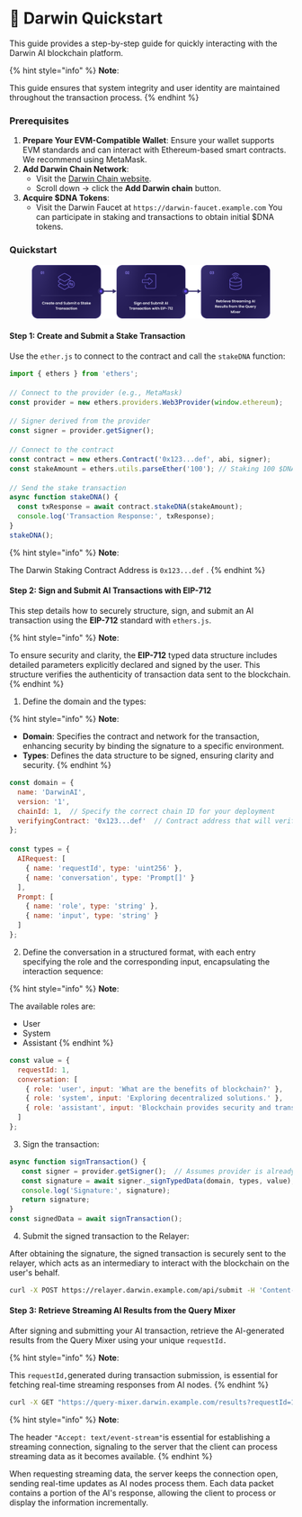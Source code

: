 # 🏇 Darwin Quickstart

This guide provides a step-by-step guide for quickly interacting with the Darwin AI blockchain platform.&#x20;

{% hint style="info" %}
**Note**:

This guide ensures that system integrity and user identity are maintained throughout the transaction process.
{% endhint %}

### **Prerequisites**

1. **Prepare Your EVM-Compatible Wallet**: Ensure your wallet supports EVM standards and can interact with Ethereum-based smart contracts. We recommend using MetaMask.
2. **Add Darwin Chain Network**:
   * Visit the [Darwin Chain website](https://explorer.darwinchain.ai/).
   * Scroll down -> click the **Add Darwin chain** button.
3. **Acquire $DNA Tokens**:
   * Visit the Darwin Faucet at `https://darwin-faucet.example.com` You can participate in staking and transactions to obtain initial $DNA tokens.

### Quickstart

<figure><img src="../.gitbook/assets/Asset 9@300x (6).png" alt=""><figcaption></figcaption></figure>

#### Step 1: Create and Submit a Stake Transaction

Use the `ether.js` to connect to the contract and call the `stakeDNA` function:

```javascript
import { ethers } from 'ethers';

// Connect to the provider (e.g., MetaMask)
const provider = new ethers.providers.Web3Provider(window.ethereum);

// Signer derived from the provider
const signer = provider.getSigner();

// Connect to the contract
const contract = new ethers.Contract('0x123...def', abi, signer);
const stakeAmount = ethers.utils.parseEther('100'); // Staking 100 $DNA

// Send the stake transaction
async function stakeDNA() {
  const txResponse = await contract.stakeDNA(stakeAmount);
  console.log('Transaction Response:', txResponse);
}
stakeDNA();
```

{% hint style="info" %}
**Note**:

The Darwin Staking Contract Address is `0x123...def` .&#x20;
{% endhint %}

#### Step 2: Sign and Submit AI Transactions with EIP-712

This step details how to securely structure, sign, and submit an AI transaction using the **EIP-712** standard with `ethers.js`.

{% hint style="info" %}
**Note**:

To ensure security and clarity, the **EIP-712** typed data structure includes detailed parameters explicitly declared and signed by the user. This structure verifies the authenticity of transaction data sent to the blockchain.
{% endhint %}

1. Define the domain and the types:

{% hint style="info" %}
**Note**:

* **Domain**: Specifies the contract and network for the transaction, enhancing security by binding the signature to a specific environment.
* **Types**: Defines the data structure to be signed, ensuring clarity and security.
{% endhint %}

```javascript
const domain = {
  name: 'DarwinAI',
  version: '1',
  chainId: 1,  // Specify the correct chain ID for your deployment
  verifyingContract: '0x123...def'  // Contract address that will verify the signature
};

const types = {
  AIRequest: [
    { name: 'requestId', type: 'uint256' },
    { name: 'conversation', type: 'Prompt[]' }
  ],
  Prompt: [
    { name: 'role', type: 'string' },
    { name: 'input', type: 'string' }
  ]
};
```

2. Define the conversation in a structured format, with each entry specifying the role and the corresponding input, encapsulating the interaction sequence:

{% hint style="info" %}
**Note**:

The available roles are:

* User
* System
* Assistant
{% endhint %}

```javascript
const value = {
  requestId: 1,
  conversation: [
    { role: 'user', input: 'What are the benefits of blockchain?' },
    { role: 'system', input: 'Exploring decentralized solutions.' },
    { role: 'assistant', input: 'Blockchain provides security and transparency.' }
  ]
};
```

3. Sign the transaction:

```javascript
async function signTransaction() {
   const signer = provider.getSigner();  // Assumes provider is already set up
   const signature = await signer._signTypedData(domain, types, value);
   console.log('Signature:', signature);
   return signature;
}
const signedData = await signTransaction();
```

4. Submit the signed transaction to the Relayer:

After obtaining the signature, the signed transaction is securely sent to the relayer, which acts as an intermediary to interact with the blockchain on the user's behalf.

```bash
curl -X POST https://relayer.darwin.example.com/api/submit -H 'Content-Type: application/json' -d '{"signedData": "'"$signedData"'"}'
```

#### Step 3: Retrieve Streaming AI Results from the Query Mixer

After signing and submitting your AI transaction, retrieve the AI-generated results from the Query Mixer using your unique `requestId.`&#x20;

{% hint style="info" %}
**Note**:

This `requestId,`generated during transaction submission, is essential for fetching real-time streaming responses from AI nodes.
{% endhint %}

```bash
curl -X GET "https://query-mixer.darwin.example.com/results?requestId=1" -H "Accept: text/event-stream"
```

{% hint style="info" %}
**Note**:

The header `"Accept: text/event-stream"`is essential for establishing a streaming connection, signaling to the server that the client can process streaming data as it becomes available.
{% endhint %}

When requesting streaming data, the server keeps the connection open, sending real-time updates as AI nodes process them. Each data packet contains a portion of the AI's response, allowing the client to process or display the information incrementally.

